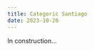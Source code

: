 ```yaml
---
title: Categoric Santiago
date: 2023-10-26
---
```

In construction... 


<!---Santiago is known for its very high altitude mountains, the Cordillera de los Andes, as well as its smaller but no less important hills, Cerro San Cristobal and Cerro Santa Lucia. From this point, the details leaves the main scene and the  the relationships between the object take the spotlight. Thus, we can interpret this from a categorical point of view of Santiago. In this post, we are going to explore and explain some of these high points with the goal to let the reader get motivated to go there and have the experience of Categorical Santiago.

Cerro Santa Lucia. Height: This is not a very high hill, but it is at altitude. This was called... (short history about the hills)

One can say that this hill has three levels. It has different levels, but we will concentrate on the highest ones.

Cerro San Cristobal. This is an iconic hill; it is a park, one of the biggest in Latin America. This park is called Parquemet. It has... (additional details). Of course, due to the great extent of this hill, we are only going to highlight some of its high points. First, maybe the most well-known, the summit. It has a characteristic church, common in Chile, and many...

These are just two categorical views emerging from the hills of Santiago. We encourage the reader to explore these and discover new ones!-->
